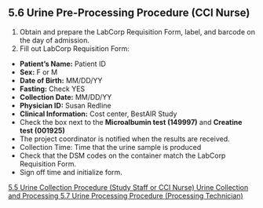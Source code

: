 ## 5.6 Urine Pre-Processing Procedure (CCI Nurse)

1. Obtain and prepare the LabCorp Requisition Form, label, and barcode on the day of admission.
2. Fill out LabCorp Requisition Form:

 * **Patient’s Name:** Patient ID
 * **Sex:** F or M
 * **Date of Birth:** MM/DD/YY
 * **Fasting:** Check YES
 * **Collection Date:** MM/DD/YY
 * **Physician ID:** Susan Redline
 * **Clinical Information:** Cost center, BestAIR Study
 * Check the box next to the **Microalbumin test (149997)** and **Creatine test (001925)**
 * The project coordinator is notified when the results are received.
 * Collection Time: Time that the urine sample is produced
 * Check that the DSM codes on the container match the LabCorp Requisition Form.
 * Sign off time and initialize form.




<div class="center">
<div class="btn-group">
  <a href=":pages_path:/manuals/urine-collection-processing/5-05-urine-collection-procedure.md" class="btn btn-default">
    <span class="glyphicon glyphicon-chevron-left"></span>
    5.5 Urine Collection Procedure (Study Staff or CCI Nurse)
  </a>

  <a href=":pages_path:/manuals/urine-collection-processing" class="btn btn-default">
    <span class="glyphicon glyphicon-chevron-up"></span>
    Urine Collection and Processing
  </a>

  <a href=":pages_path:/manuals/urine-collection-processing/5-07-urine-processing-procedure.md" class="btn btn-default">
    5.7 Urine Processing Procedure (Processing Technician)
    <span class="glyphicon glyphicon-chevron-right"></span>
  </a>
</div>
</div>
